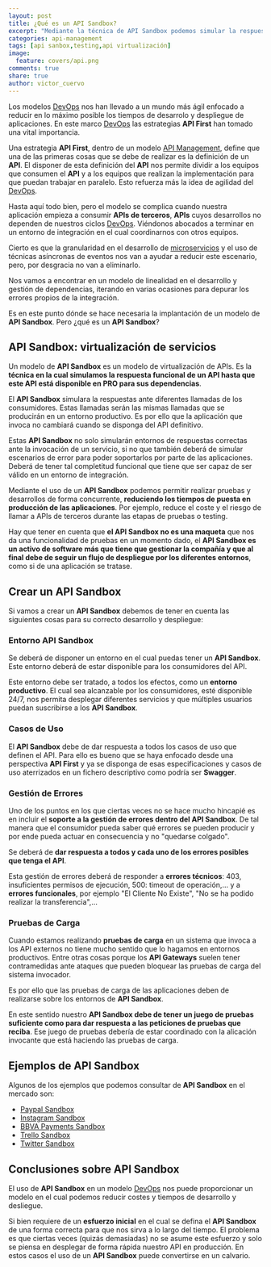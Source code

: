 ```yaml
---
layout: post
title: ¿Qué es un API Sandbox?
excerpt: "Mediante la técnica de API Sandbox podemos simular la respuesta funcional de un API hasta que este API está disponible en producción para sus dependencias"
categories: api-management
tags: [api sanbox,testing,api virtualización]
image:
  feature: covers/api.png
comments: true
share: true
author: victor_cuervo
---
```


Los modelos [DevOps][DevOps] nos han llevado a un mundo más ágil enfocado a reducir en lo máximo posible los tiempos de desarrolo y despliegue de aplicaciones. En este marco [DevOps][DevOps] las estrategias **API First** han tomado una vital importancia.

Una estrategia **API First**, dentro de un modelo [API Management][APIManagement], define que una de las primeras cosas que se debe de realizar es la definición de un **API**. El disponer de esta definición del **API** nos permite dividir a los equipos que consumen el **API** y a los equipos que realizan la implementación para que puedan trabajar en paralelo. Esto refuerza más la idea de agilidad del [DevOps][DevOps].

Hasta aquí todo bien, pero el modelo se complica cuando nuestra aplicación empieza a consumir **APIs de terceros**, **APIs** cuyos desarrollos no dependen de nuestros ciclos [DevOps][DevOps]. Viéndonos abocados a terminar en un entorno de integración en el cual coordinarnos con otros equipos.

Cierto es que la granularidad en el desarrollo de [microservicios][microservicios] y el uso de técnicas asíncronas de eventos nos van a ayudar a reducir este escenario, pero, por desgracia no van a eliminarlo.

Nos vamos a encontrar en un modelo de linealidad en el desarrollo y gestión de dependencias, iterando en varias ocasiones para depurar los errores propios de la integración.

Es en este punto dónde se hace necesaria la implantación de un modelo de **API Sandbox**. Pero ¿qué es un **API Sandbox**?

## API Sandbox: virtualización de servicios

Un modelo de **API Sandbox** es un modelo de virtualización de APIs. Es la **técnica en la cual simulamos la respuesta funcional de un API hasta que este API está disponible en PRO para sus dependencias**.

El **API Sandbox** simulara la respuestas ante diferentes llamadas de los consumidores. Estas llamadas serán las mismas llamadas que se producirán en un entorno productivo. Es por ello que la aplicación que invoca no cambiará cuando se disponga del API definitivo.

Estas **API Sandbox** no solo simularán entornos de respuestas correctas ante la invocación de un servicio, si no que también deberá de simular escenarios de error para poder soportarlos por parte de las aplicaciones. Deberá de tener tal completitud funcional que tiene que ser capaz de ser válido en un entorno de integración.

Mediante el uso de un **API Sandbox** podemos permitir realizar pruebas y desarrollos de forma concurrente, **reduciendo los tiempos de puesta en producción de las aplicaciones**. Por ejemplo, reduce el coste y el riesgo de llamar a APIs de terceros durante las etapas de pruebas o testing.

Hay que tener en cuenta que **el API Sandbox no es una maqueta** que nos da una funcionalidad de pruebas en un momento dado, el **API Sandbox es un activo de software más que tiene que gestionar la compañía y que al final debe de seguir un flujo de despliegue por los diferentes entornos**, como si de una aplicación se tratase.

## Crear un API Sandbox

Si vamos a crear un **API Sandbox** debemos de tener en cuenta las siguientes cosas para su correcto desarrollo y despliegue:

### Entorno API Sandbox
Se deberá de disponer un entorno en el cual puedas tener un **API Sandbox**. Este entorno deberá de estar disponible para los consumidores del API.

Este entorno debe ser tratado, a todos los efectos, como un **entorno productivo**. El cual sea alcanzable por los consumidores, esté disponible 24/7, nos permita desplegar diferentes servicios y que múltiples usuarios puedan suscribirse a los **API Sandbox**.

### Casos de Uso
El **API Sandbox** debe de dar respuesta a todos los casos de uso que definen el API. Para ello es bueno que se haya enfocado desde una perspectiva **API First** y ya se disponga de esas especificaciones y casos de uso aterrizados en un fichero descriptivo como podría ser **Swagger**.

### Gestión de Errores
Uno de los puntos en los que ciertas veces no se hace mucho hincapié es en incluir el **soporte a la gestión de errores dentro del API Sandbox**. De tal manera que el consumidor pueda saber qué errores se pueden producir y por ende pueda actuar en consecuencia y no "quedarse colgado".

Se deberá de **dar respuesta a todos y cada uno de los errores posibles que tenga el API**.

Esta gestión de errores deberá de responder a **errores técnicos**: 403, insuficientes permisos de ejecución, 500: timeout de operación,... y a **errores funcionales**, por ejemplo "El Cliente No Existe", "No se ha podido realizar la transferencia",...

### Pruebas de Carga
Cuando estamos realizando **pruebas de carga** en un sistema que invoca a los API externos no tiene mucho sentido que lo hagamos en entornos productivos. Entre otras cosas porque los **API Gateways** suelen tener contramedidas ante ataques que pueden bloquear las pruebas de carga del sistema invocador.

Es por ello que las pruebas de carga de las aplicaciones deben de realizarse sobre los entornos de **API Sandbox**.

En este sentido nuestro **API Sandbox debe de tener un juego de pruebas suficiente como para dar respuesta a las peticiones de pruebas que reciba**. Ese juego de pruebas debería de estar coordinado con la alicación invocante que está haciendo las pruebas de carga.

## Ejemplos de API Sandbox

Algunos de los ejemplos que podemos consultar de **API Sandbox** en el mercado son:

* [Paypal Sandbox](https://developer.paypal.com/docs/classic/lifecycle/ug_sandbox/)
* [Instagram Sandbox](https://www.instagram.com/developer/sandbox/)
* [BBVA Payments Sandbox](https://www.bbvaapimarket.com/documentation/bbva/payments#documentation-53616e64626f78)
* [Trello Sandbox](https://developers.trello.com/page/sandbox)
* [Twitter Sandbox](https://developer.twitter.com/en/docs/ads/general/overview/ads-api-sandbox.html)

## Conclusiones sobre API Sandbox

El uso de **API Sandbox** en un modelo [DevOps][DevOps] nos puede proporcionar un modelo en el cual podemos reducir costes y tiempos de desarrollo y desliegue.

Si bien requiere de un **esfuerzo inicial** en el cual se defina el **API Sandbox** de una forma correcta para que nos sirva a lo largo del tiempo. El problema es que ciertas veces (quizás demasiadas) no se asume este esfuerzo y solo se piensa en desplegar de forma rápida nuestro API en producción. En estos casos el uso de un **API Sandbox** puede convertirse en un calvario.

[DevOps]: {{site.url}}/devops/
[APIManagement]: {{site.url}}/api-management/
[microservicios]: {{site.url}}/microservicios/
